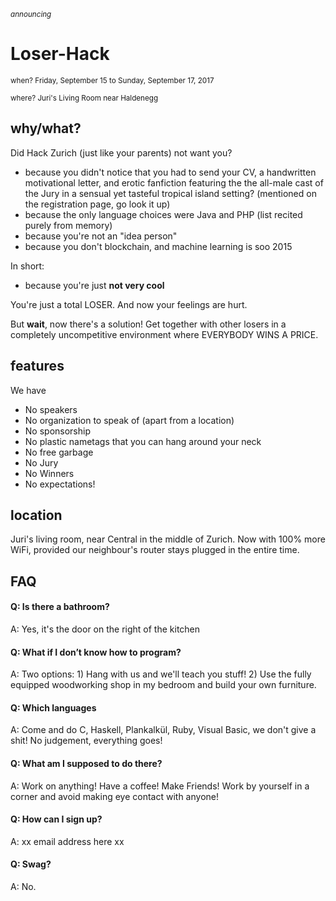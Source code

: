 <sub>_announcing_</sub>

# Loser-Hack

<sub>when? Friday, September 15 to Sunday, September 17, 2017</sub>

<sub>where? Juri's Living Room near Haldenegg</sub>

## why/what?

Did Hack Zurich (just like your parents) not want you?

- because you didn't notice that you had to send your CV, a handwritten motivational letter, and erotic fanfiction featuring the the all-male cast of the Jury in a sensual yet tasteful tropical island setting? (mentioned on the registration page, go look it up)
- because the only language choices were Java and PHP (list recited purely from memory)
- because you're not an "idea person"
- because you don't blockchain, and machine learning is soo 2015

In short:

- because you're just **not very cool**

You're just a total LOSER. And now your feelings are hurt.

But **wait**, now there's a solution! Get together with other losers in a completely uncompetitive environment where EVERYBODY WINS A PRICE.

## features

We have

- No speakers
- No organization to speak of (apart from a location)
- No sponsorship
- No plastic nametags that you can hang around your neck
- No free garbage
- No Jury
- No Winners
- No expectations!

## location

Juri's living room, near Central in the middle of Zurich. Now with 100% more WiFi, provided our neighbour's router stays plugged in the entire time.

## FAQ

#### Q: Is there a bathroom?
A: Yes, it's the door on the right of the kitchen

#### Q: What if I don’t know how to program?
A: Two options: 1) Hang with us and we'll teach you stuff! 2) Use the fully equipped woodworking shop in my bedroom and build your own furniture.

#### Q: Which languages
A: Come and do C, Haskell, Plankalkül, Ruby, Visual Basic, we don't give a shit! No judgement, everything goes!

#### Q: What am I supposed to do there?
A: Work on anything! Have a coffee! Make Friends! Work by yourself in a corner and avoid making eye contact with anyone!

#### Q: How can I sign up?
A: xx email address here xx

#### Q: Swag?
A: No.
